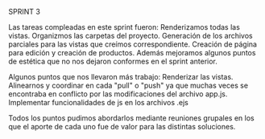 SPRINT 3

Las tareas compleadas en este sprint fueron:
    Renderizamos todas las vistas.
    Organizmos las carpetas del proyecto.
    Generación de los archivos parciales para las vistas que creímos correspondiente. 
    Creación de página para edición y creación de productos. 
    Además mejoramos algunos puntos de estética que no nos dejaron conformes en el sprint anterior. 


Algunos puntos que nos llevaron más trabajo:
    Renderizar las vistas. 
    Alinearnos y coordinar en cada "pull" o "push" ya que muchas veces se encontraba en conflicto por las modificaciones del archivo app.js. 
    Implementar funcionalidades de js en los archivos .ejs


Todos los puntos pudimos abordarlos mediante reuniones grupales en los que el aporte de cada uno fue de valor para las distintas soluciones. 